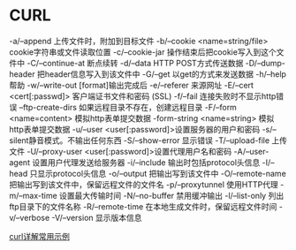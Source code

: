 # CURL

-a/–append 上传文件时，附加到目标文件
-b/–cookie <name=string/file> cookie字符串或文件读取位置
-c/–cookie-jar <file> 操作结束后把cookie写入到这个文件中
-C/–continue-at <offset> 断点续转
-d/–data <data> HTTP POST方式传送数据
-D/–dump-header <file> 把header信息写入到该文件中
-G/–get 以get的方式来发送数据
-h/–help 帮助
-w/–write-out [format]输出完成后
-e/–referer 来源网址
-E/–cert <cert[:passwd]> 客户端证书文件和密码 (SSL)
-f/–fail 连接失败时不显示http错误
–ftp-create-dirs 如果远程目录不存在，创建远程目录
-F/–form <name=content> 模拟http表单提交数据
-form-string <name=string> 模拟http表单提交数据
-u/–user <user[:password]>设置服务器的用户和密码
-s/–silent静音模式。不输出任何东西
-S/–show-error 显示错误
-T/–upload-file <file> 上传文件
-U/–proxy-user <user[:password]>设置代理用户名和密码
-A/–user-agent 设置用户代理发送给服务器
-i/–include 输出时包括protocol头信息
-I/–head 只显示protocol头信息
-o/–output 把输出写到该文件中
-O/–remote-name 把输出写到该文件中，保留远程文件的文件名
-p/–proxytunnel 使用HTTP代理
-m/–max-time <seconds> 设置最大传输时间
-N/–no-buffer 禁用缓冲输出
-l/–list-only 列出ftp目录下的文件名称
-R/–remote-time 在本地生成文件时，保留远程文件时间
-v/–verbose
-V/–version 显示版本信息


[curl详解常用示例](http://blog.csdn.net/chen8238065/article/details/53304300)
